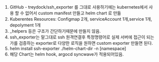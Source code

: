 1. GitHub - treydock/ssh_exporter 를 그대로 사용하기에는 kubernetes에서 사용 할 수 없어서 custom manifest 만들고 helm chart 로 만듦
2. Kuberentes Resources: Configmap 2개, serviceAccount 1개,service 1개, depolyment 1개
3. _helpers 등은 구조가 간단하기때문에 만들지 않음.
4. ssh_exporter는 말그대로 ssh 원격연결후 특정명령어로 실제 서버에 접근이 되는가를 검증하는 exporter로 다양한 로직을 원하면 custom exporter 만들면 된다. 
5. helm install ssh-exporter ./helm-chart-dir -n [namespace]
6. 해당 Chart는 helm hook, argocd syncwave가 적용되어있음.